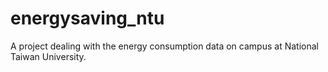 # energysaving_ntu
A project dealing with the energy consumption data on campus at National Taiwan University.
